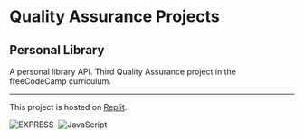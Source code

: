 # Quality Assurance Projects
## Personal Library

A personal library API. Third Quality Assurance project in the freeCodeCamp curriculum.

---

This project is hosted on [Replit](https://personal-library.marcocosta1618.repl.co).

![EXPRESS](https://img.shields.io/badge/Express.js-fff.svg?&logo=Express&logoColor=000)&nbsp;
![JavaScript](https://img.shields.io/badge/JavaScript-f7df1e.svg?&logo=javascript&logoColor=black)&nbsp;
